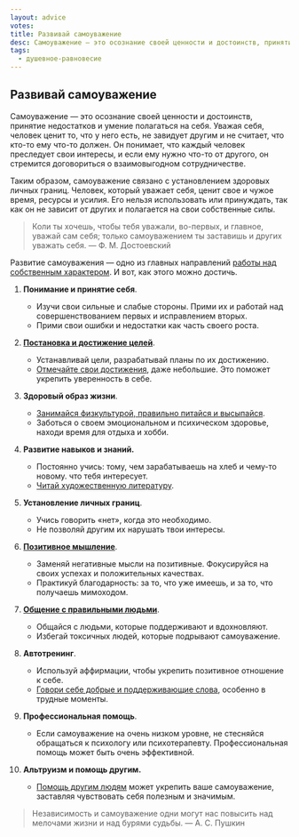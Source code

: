 ```yaml
---
layout: advice
votes:
title: Развивай самоуважение
desc: Самоуважение — это осознание своей ценности и достоинств, принятие недостатков и умение полагаться на себя. Уважая себя, человек ценит то, что у него есть, не завидует другим и не считает, что кто-то ему что-то должен. Он понимает, что каждый человек преследует свои интересы, и если ему нужно что-то от другого, он стремится договориться о взаимовыгодном сотрудничестве.
tags:
  - душевное-равновесие
---
```


## Развивай самоуважение

Самоуважение — это осознание своей ценности и достоинств, принятие недостатков и умение полагаться на себя. Уважая себя, человек ценит то, что у него есть, не завидует другим и не считает, что кто-то ему что-то должен. Он понимает, что каждый человек преследует свои интересы, и если ему нужно что-то от другого, он стремится договориться о взаимовыгодном сотрудничестве.

Таким образом, самоуважение связано с установлением здоровых личных границ. Человек, который уважает себя, ценит свое и чужое время, ресурсы и усилия. Его нельзя использовать или принуждать, так как он не зависит от других и полагается на свои собственные силы.

> Коли ты хочешь, чтобы тебя уважали, во-первых, и главное, уважай сам себя; только самоуважением ты заставишь и других уважать себя.
> — Ф. М. Достоевский

Развитие самоуважения — одно из главных направлений [работы над собственным характером](improve-your-character). И вот, как этого можно достичь.

1. **Понимание и принятие себя**.
    - Изучи свои сильные и слабые стороны. Прими их и работай над совершенствованием первых и исправлением вторых.
    - Прими свои ошибки и недостатки как часть своего роста.

2. **[Постановка и достижение целей](to-do-gtd)**.
    - Устанавливай цели, разрабатывай планы по их достижению.
    - [Отмечайте свои достижения](celebrate-small-victories), даже небольшие. Это поможет укрепить уверенность в себе.

3. **Здоровый образ жизни**.
    - [Занимайся физкультурой, правильно питайся и высыпайся](eat-right-move-sleep).
    - Заботься о своем эмоциональном и психическом здоровье, находи время для отдыха и хобби.

4. **Развитие навыков и знаний.**
    - Постоянно учись: тому, чем зарабатываешь на хлеб и чему-то новому. что тебя интересует.
    - [Читай художественную литературу](good-habits).

5. **Установление личных границ**.
    - Учись говорить «нет», когда это необходимо.
    - Не позволяй другим их нарушать твои интересы.

6. **[Позитивное мышление](positive-thinking)**.
    - Заменяй негативные мысли на позитивные. Фокусируйся на своих успехах и положительных качествах.
    - Практикуй благодарность: за то, что уже имеешь, и за то, что получаешь мимоходом.

7. **[Общение с правильными людьми](loved-ones-and-more-successful)**.
    - Общайся с людьми, которые поддерживают и вдохновляют.
    - Избегай токсичных людей, которые подрывают самоуважение.

8. **Автотренинг**.
    - Используй аффирмации, чтобы укрепить позитивное отношение к себе.
    - [Говори себе добрые и поддерживающие слова](be-your-own-best-friend), особенно в трудные моменты.

9. **Профессиональная помощь**.
    - Если самоуважение на очень низком уровне, не стесняйся обращаться к психологу или психотерапевту. Профессиональная помощь может быть очень эффективной.

10. **Альтруизм и помощь другим.**
    - [Помощь другим людям](do-good) может укрепить ваше самоуважение, заставляя чувствовать себя полезным и значимым.

> Независимость и самоуважение одни могут нас повысить над мелочами жизни и над бурями судьбы.
> — А. С. Пушкин
